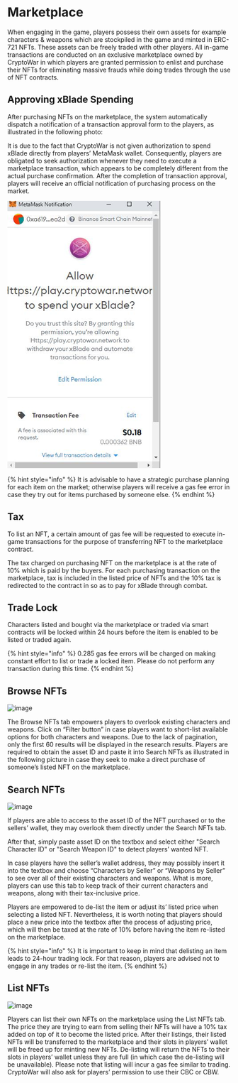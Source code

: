 # Marketplace

When engaging in the game, players possess their own assets for example characters & weapons which are stockpiled in the game and minted in ERC-721 NFTs. These assets can be freely traded with other players. All in-game transactions are conducted on an exclusive marketplace owned by CryptoWar in which players are granted permission to enlist and purchase their NFTs for eliminating massive frauds while doing trades through the use of NFT contracts.

## Approving xBlade Spending

After purchasing NFTs on the marketplace, the system automatically dispatch a notification of a transaction approval form to the players, as illustrated in the following photo:

It is due to the fact that CryptoWar is not given authorization to spend xBlade directly from players’ MetaMask wallet. Consequently, players are obligated to seek authorization whenever they need to execute a marketplace transaction, which appears to be completely different from the actual purchase confirmation. After the completion of transaction approval, players will receive an official notification of purchasing process on the market.

![](<../.gitbook/assets/11 (1).jpg>)

{% hint style="info" %}
It is advisable to have a strategic purchase planning for each item on the market; otherwise players will receive a gas fee error in case they try out for items purchased by someone else.
{% endhint %}

## Tax

To list an NFT, a certain amount of gas fee will be requested to execute in-game transactions for the purpose of transferring NFT to the marketplace contract.

The tax charged on purchasing NFT on the marketplace is at the rate of 10% which is paid by the buyers. For each purchasing transaction on the marketplace, tax is included in the listed price of NFTs and the 10% tax is redirected to the contract in so as to pay for xBlade through combat.

## Trade Lock

Characters listed and bought via the marketplace or traded via smart contracts will be locked within 24 hours before the item is enabled to be listed or traded again.

{% hint style="info" %}
0.285 gas fee errors will be charged on making constant effort to list or trade a locked item. Please do not perform any transaction during this time.
{% endhint %}

## Browse NFTs

![image](https://github.com/ElasticBTC-XBT/CryptoWar-Wiki/tree/534c0aa13bb170622866cfb21d20deb8b8953046/.gitbook/assets/browse-nfts.png)

The Browse NFTs tab empowers players to overlook existing characters and weapons. Click on “Filter button” in case players want to short-list available options for both characters and weapons. Due to the lack of pagination, only the first 60 results will be displayed in the research results. Players are required to obtain the asset ID and paste it into Search NFTs as illustrated in the following picture in case they seek to make a direct purchase of someone’s listed NFT on the marketplace.

## Search NFTs

![image](https://github.com/ElasticBTC-XBT/CryptoWar-Wiki/tree/534c0aa13bb170622866cfb21d20deb8b8953046/.gitbook/assets/search-nfts.png)

If players are able to access to the asset ID of the NFT purchased or to the sellers’ wallet, they may overlook them directly under the Search NFTs tab.

After that, simply paste asset ID on the textbox and select either "Search Character ID" or "Search Weapon ID" to detect players’ wanted NFT.

In case players have the seller’s wallet address, they may possibly insert it into the textbox and choose “Characters by Seller” or “Weapons by Seller” to see over all of their existing characters and weapons. What is more, players can use this tab to keep track of their current characters and weapons, along with their tax-inclusive price.

Players are empowered to de-list the item or adjust its’ listed price when selecting a listed NFT. Nevertheless, it is worth noting that players should place a new price into the textbox after the process of adjusting price, which will then be taxed at the rate of 10% before having the item re-listed on the marketplace.

{% hint style="info" %}
It is important to keep in mind that delisting an item leads to 24-hour trading lock. For that reason, players are advised not to engage in any trades or re-list the item.
{% endhint %}

## List NFTs

![image](https://github.com/ElasticBTC-XBT/CryptoWar-Wiki/tree/534c0aa13bb170622866cfb21d20deb8b8953046/.gitbook/assets/list-nfts.png)

Players can list their own NFTs on the marketplace using the List NFTs tab. The price they are trying to earn from selling their NFTs will have a 10% tax added on top of it to become the listed price. After their listings, their listed NFTs will be transferred to the marketplace and their slots in players’ wallet will be freed up for minting new NFTs. De-listing will return the NFTs to their slots in players’ wallet unless they are full (in which case the de-listing will be unavailable). Please note that listing will incur a gas fee similar to trading. CryptoWar will also ask for players’ permission to use their CBC or CBW.
